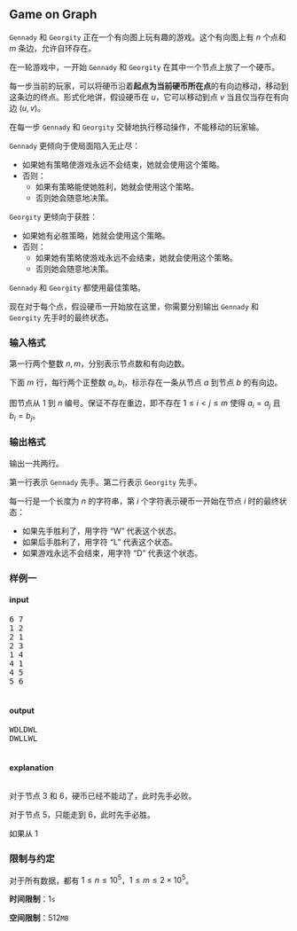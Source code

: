 ## Game on Graph

$\texttt{Gennady}$ 和 $\texttt{Georgity}$ 正在一个有向图上玩有趣的游戏。这个有向图上有 $n$ 个点和 $m$ 条边，允许自环存在。

在一轮游戏中，一开始 $\texttt{Gennady}$ 和 $\texttt{Georgity}$ 在其中一个节点上放了一个硬币。

每一步当前的玩家，可以将硬币沿着**起点为当前硬币所在点**的有向边移动，移动到这条边的终点。形式化地讲，假设硬币在 $u$，它可以移动到点 $v$ 当且仅当存在有向边 $(u, v)$。

在每一步 $\texttt{Gennady}$ 和 $\texttt{Georgity}$ 交替地执行移动操作，不能移动的玩家输。

$\texttt{Gennady}$ 更倾向于使局面陷入无止尽：

- 如果她有策略使游戏永远不会结束，她就会使用这个策略。
- 否则：
   - 如果有策略能使她胜利，她就会使用这个策略。
   - 否则她会随意地决策。

$\texttt{Georgity}$ 更倾向于获胜：

- 如果她有必胜策略，她就会使用这个策略。
- 否则：
   - 如果她有策略使游戏永远不会结束，她就会使用这个策略。
   - 否则她会随意地决策。

$\texttt{Gennady}$ 和 $\texttt{Georgity}$ 都使用最佳策略。

现在对于每个点，假设硬币一开始放在这里，你需要分别输出 $\texttt{Gennady}$ 和 $\texttt{Georgity}$ 先手时的最终状态。

### 输入格式
第一行两个整数 $n, m$，分别表示节点数和有向边数。

下面 $m$ 行，每行两个正整数 $a_i, b_i$，标示存在一条从节点 $a$ 到节点 $b$ 的有向边。

图节点从 $1$ 到 $n$ 编号。保证不存在重边，即不存在 $1 \leq i < j \leq m$ 使得 $a_i = a_j$ 且 $b_i = b_j$。

### 输出格式
输出一共两行。

第一行表示 $\texttt{Gennady}$ 先手。第二行表示 $\texttt{Georgity}$ 先手。

每一行是一个长度为 $n$ 的字符串，第 $i$ 个字符表示硬币一开始在节点 $i$ 时的最终状态：

- 如果先手胜利了，用字符 “W” 代表这个状态。 
- 如果后手胜利了，用字符 “L” 代表这个状态。
- 如果游戏永远不会结束，用字符 “D” 代表这个状态。

### 样例一
#### input
<pre>
6 7
1 2
2 1
2 3
1 4
4 1
4 5
5 6

</pre>

#### output
<pre>
WDLDWL
DWLLWL

</pre>

#### explanation
![]()

对于节点 $3$ 和 $6$，硬币已经不能动了，此时先手必败。

对于节点 $5$，只能走到 $6$，此时先手必胜。

如果从 $1$

### 限制与约定
对于所有数据，都有 $1 \leq n \leq 10^5$，$1 \leq m \leq 2 \times 10^5$。

**时间限制**：$1 \texttt{s}$

**空间限制**：$512 \texttt{MB}$
